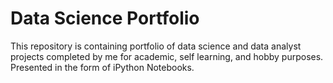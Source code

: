 # Data Science Portfolio
This repository is containing portfolio of data science and data analyst projects completed by me for academic, self learning, and hobby purposes. Presented in the form of iPython Notebooks.

